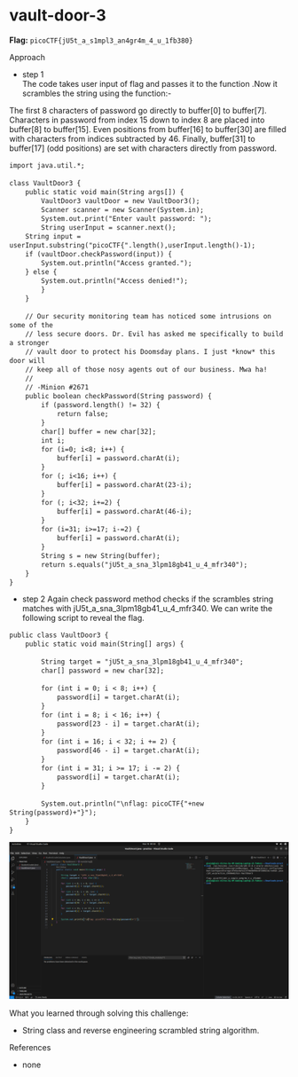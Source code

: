 # vault-door-3

**Flag:** `picoCTF{jU5t_a_s1mpl3_an4gr4m_4_u_1fb380}`

Approach

- step 1<br>
The code takes user input of flag and passes it to the function .Now it scrambles the string using the function:-

The first 8 characters of password go directly to buffer[0] to buffer[7].
Characters in password from index 15 down to index 8 are placed into buffer[8] to buffer[15].
Even positions from buffer[16] to buffer[30] are filled with characters from indices subtracted by 46.
Finally, buffer[31] to buffer[17] (odd positions) are set with characters directly from password.

```
import java.util.*;

class VaultDoor3 {
    public static void main(String args[]) {
        VaultDoor3 vaultDoor = new VaultDoor3();
        Scanner scanner = new Scanner(System.in);
        System.out.print("Enter vault password: ");
        String userInput = scanner.next();
	String input = userInput.substring("picoCTF{".length(),userInput.length()-1);
	if (vaultDoor.checkPassword(input)) {
	    System.out.println("Access granted.");
	} else {
	    System.out.println("Access denied!");
        }
    }

    // Our security monitoring team has noticed some intrusions on some of the
    // less secure doors. Dr. Evil has asked me specifically to build a stronger
    // vault door to protect his Doomsday plans. I just *know* this door will
    // keep all of those nosy agents out of our business. Mwa ha!
    //
    // -Minion #2671
    public boolean checkPassword(String password) {
        if (password.length() != 32) {
            return false;
        }
        char[] buffer = new char[32];
        int i;
        for (i=0; i<8; i++) {
            buffer[i] = password.charAt(i);
        }
        for (; i<16; i++) {
            buffer[i] = password.charAt(23-i);
        }
        for (; i<32; i+=2) {
            buffer[i] = password.charAt(46-i);
        }
        for (i=31; i>=17; i-=2) {
            buffer[i] = password.charAt(i);
        }
        String s = new String(buffer);
        return s.equals("jU5t_a_sna_3lpm18gb41_u_4_mfr340");
    }
}
```

- step 2
Again check password method checks if the scrambles string matches with jU5t_a_sna_3lpm18gb41_u_4_mfr340.
We can write the following script to reveal the flag.


```
public class VaultDoor3 {
    public static void main(String[] args) {
       
        String target = "jU5t_a_sna_3lpm18gb41_u_4_mfr340";
        char[] password = new char[32];

        for (int i = 0; i < 8; i++) {
            password[i] = target.charAt(i);
        }
        for (int i = 8; i < 16; i++) {
            password[23 - i] = target.charAt(i);
        }
        for (int i = 16; i < 32; i += 2) {
            password[46 - i] = target.charAt(i);
        }
        for (int i = 31; i >= 17; i -= 2) {
            password[i] = target.charAt(i);
        }

        System.out.println("\nflag: picoCTF{"+new String(password)+"}");
    }
}

```



![](https://github.com/adityachawla005/cryptonite_taskphase_Aditya/raw/main/TP2/Reverse%20Engineering/picoCTF/assets/door3.png)



What you learned through solving this challenge:
<br>
- String class and reverse engineering scrambled string algorithm.


References
<br>
- none
